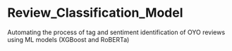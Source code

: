 # Review_Classification_Model
Automating the process of tag and sentiment identification of OYO reviews using ML models (XGBoost and RoBERTa)
